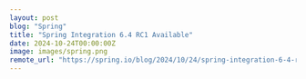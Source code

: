 ```yaml
---
layout: post
blog: "Spring"
title: "Spring Integration 6.4 RC1 Available"
date: 2024-10-24T00:00:00Z
image: images/spring.png
remote_url: "https://spring.io/blog/2024/10/24/spring-integration-6-4-rc1-available"
---
```

